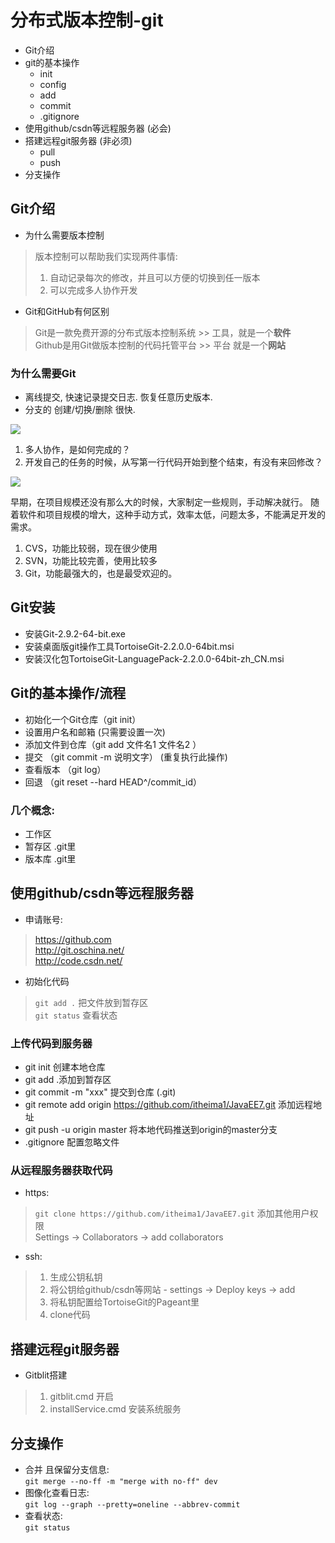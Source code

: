 分布式版本控制-git
======================
* Git介绍
* git的基本操作
	- init
	- config
	- add
	- commit
	- .gitignore
* 使用github/csdn等远程服务器 (必会)
* 搭建远程git服务器 (非必须)
	- pull
	- push
* 分支操作 

## Git介绍

* 为什么需要版本控制
> 版本控制可以帮助我们实现两件事情:   
> 1. 自动记录每次的修改，并且可以方便的切换到任一版本  
> 2. 可以完成多人协作开发  

* Git和GitHub有何区别
> Git是一款免费开源的分布式版本控制系统  >> 工具，就是一个**软件**  
> Github是用Git做版本控制的代码托管平台 >> 平台  就是一个**网站**  

### 为什么需要Git
* 离线提交, 快速记录提交日志. 恢复任意历史版本.
* 分支的 创建/切换/删除 很快.

![](http://images2015.cnblogs.com/blog/1101099/201705/1101099-20170507130339976-160424033.png)

1. 多人协作，是如何完成的？
2. 开发自己的任务的时候，从写第一行代码开始到整个结束，有没有来回修改？

![](http://images2015.cnblogs.com/blog/1101099/201705/1101099-20170507130608164-1131514029.png)

早期，在项目规模还没有那么大的时候，大家制定一些规则，手动解决就行。
随着软件和项目规模的增大，这种手动方式，效率太低，问题太多，不能满足开发的需求。

1) CVS，功能比较弱，现在很少使用  
2) SVN，功能比较完善，使用比较多  
3) Git，功能最强大的，也是最受欢迎的。

## Git安装
* 安装Git-2.9.2-64-bit.exe
* 安装桌面版git操作工具TortoiseGit-2.2.0.0-64bit.msi
* 安装汉化包TortoiseGit-LanguagePack-2.2.0.0-64bit-zh_CN.msi

## Git的基本操作/流程
- 初始化一个Git仓库（git init）
- 设置用户名和邮箱 (只需要设置一次)
- 添加文件到仓库（git add 文件名1 文件名2 ）
- 提交 （git commit -m 说明文字） (重复执行此操作)
- 查看版本 （git log）
- 回退 （git reset --hard HEAD^/commit_id）

### 几个概念: 
- 工作区
- 暂存区 .git里
- 版本库 .git里

## 使用github/csdn等远程服务器
* 申请账号: 
> https://github.com  
> http://git.oschina.net/  
> http://code.csdn.net/  

* 初始化代码
> `git add .` 把文件放到暂存区  
> `git status` 查看状态

### 上传代码到服务器
* git init 创建本地仓库
* git add .添加到暂存区
* git commit -m "xxx" 提交到仓库 (.git)
* git remote add origin https://github.com/itheima1/JavaEE7.git 添加远程地址
* git push -u origin master	将本地代码推送到origin的master分支
* .gitignore 配置忽略文件

### 从远程服务器获取代码
* https:
> `git clone https://github.com/itheima1/JavaEE7.git`
> 添加其他用户权限  
> Settings -> Collaborators -> add collaborators

* ssh:
> 1. 生成公钥私钥
> 2. 将公钥给github/csdn等网站
	 - settings -> Deploy keys -> add
> 3. 将私钥配置给TortoiseGit的Pageant里
> 4. clone代码

## 搭建远程git服务器
* Gitblit搭建
> 1. gitblit.cmd 开启
> 2. installService.cmd 安装系统服务

## 分支操作



* 合并 且保留分支信息:   
	`git merge --no-ff -m "merge with no-ff" dev`
* 图像化查看日志:  
	`git log --graph --pretty=oneline --abbrev-commit`
* 查看状态:  
	`git status`
